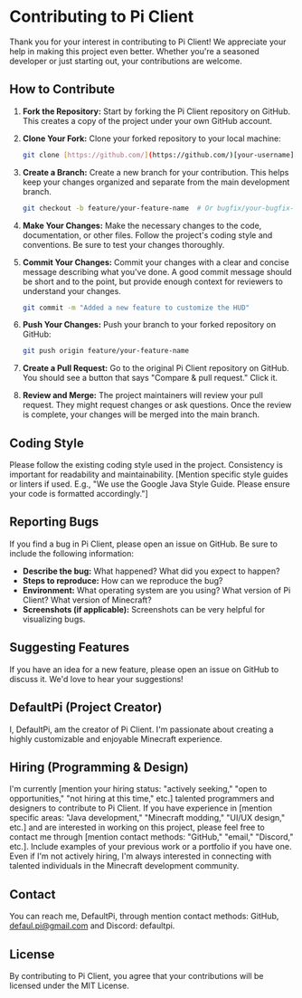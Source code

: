 # Contributing to Pi Client

Thank you for your interest in contributing to Pi Client! We appreciate your help in making this project even better.  Whether you're a seasoned developer or just starting out, your contributions are welcome.

## How to Contribute

1.  **Fork the Repository:** Start by forking the Pi Client repository on GitHub. This creates a copy of the project under your own GitHub account.

2.  **Clone Your Fork:** Clone your forked repository to your local machine:

    ```bash
    git clone [https://github.com/](https://github.com/)[your-username]/pi-client.git
    ```

3.  **Create a Branch:** Create a new branch for your contribution.  This helps keep your changes organized and separate from the main development branch.

    ```bash
    git checkout -b feature/your-feature-name  # Or bugfix/your-bugfix-name, etc.
    ```

4.  **Make Your Changes:** Make the necessary changes to the code, documentation, or other files.  Follow the project's coding style and conventions.  Be sure to test your changes thoroughly.

5.  **Commit Your Changes:** Commit your changes with a clear and concise message describing what you've done.  A good commit message should be short and to the point, but provide enough context for reviewers to understand your changes.

    ```bash
    git commit -m "Added a new feature to customize the HUD"
    ```

6.  **Push Your Changes:** Push your branch to your forked repository on GitHub:

    ```bash
    git push origin feature/your-feature-name
    ```

7.  **Create a Pull Request:** Go to the original Pi Client repository on GitHub.  You should see a button that says "Compare & pull request." Click it.

8.  **Review and Merge:** The project maintainers will review your pull request.  They might request changes or ask questions.  Once the review is complete, your changes will be merged into the main branch.

## Coding Style

Please follow the existing coding style used in the project.  Consistency is important for readability and maintainability. [Mention specific style guides or linters if used. E.g., "We use the Google Java Style Guide.  Please ensure your code is formatted accordingly."]

## Reporting Bugs

If you find a bug in Pi Client, please open an issue on GitHub.  Be sure to include the following information:

*   **Describe the bug:** What happened? What did you expect to happen?
*   **Steps to reproduce:** How can we reproduce the bug?
*   **Environment:** What operating system are you using? What version of Pi Client? What version of Minecraft?
*   **Screenshots (if applicable):** Screenshots can be very helpful for visualizing bugs.

## Suggesting Features

If you have an idea for a new feature, please open an issue on GitHub to discuss it.  We'd love to hear your suggestions!

## DefaultPi (Project Creator)

I, DefaultPi, am the creator of Pi Client.  I'm passionate about creating a highly customizable and enjoyable Minecraft experience.

## Hiring (Programming & Design)

I'm currently [mention your hiring status: "actively seeking," "open to opportunities," "not hiring at this time," etc.] talented programmers and designers to contribute to Pi Client.  If you have experience in [mention specific areas: "Java development," "Minecraft modding," "UI/UX design," etc.] and are interested in working on this project, please feel free to contact me through [mention contact methods: "GitHub," "email," "Discord," etc.].  Include examples of your previous work or a portfolio if you have one.  Even if I'm not actively hiring, I'm always interested in connecting with talented individuals in the Minecraft development community.

## Contact

You can reach me, DefaultPi, through mention contact methods: GitHub, defaul.pi@gmail.com and Discord: defaultpi.

## License

By contributing to Pi Client, you agree that your contributions will be licensed under the MIT License.
